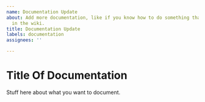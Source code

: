 ```yaml
---
name: Documentation Update
about: Add more documentation, like if you know how to do something that isn't already
  in the wiki.
title: Documentation Update
labels: documentation
assignees: ''

---
```


# Title Of Documentation
Stuff here about what you want to document.
